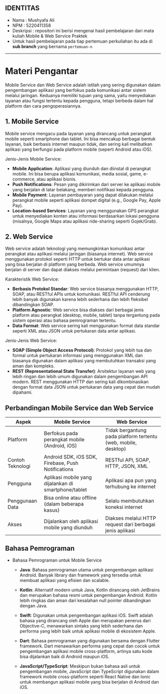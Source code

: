 ## IDENTITAS
- Nama : Mushyafa Ali
- NPM : 5220411358
- Deskripsi : repositori ini berisi mengenai hasil pembelajaran dari mata kuliah Mobile & Web Service Praktek
- Untuk hasil pembelajaran pada tiap pertemuan perkuliahan itu ada di **sub branch** yang bernama `pertemuan-n`

---

# Materi Pengantar
Mobile Service dan Web Service adalah istilah yang sering digunakan dalam pengembangan aplikasi yang berfokus pada komunikasi antar sistem melalui jaringan. Keduanya memiliki tujuan yang sama, yaitu menyediakan layanan atau fungsi tertentu kepada pengguna, tetapi berbeda dalam hal platform dan cara pengoperasiannya.

## 1. Mobile Service
Mobile service mengacu pada layanan yang dirancang untuk perangkat mobile seperti smartphone dan tablet. Ini bisa mencakup berbagai bentuk layanan, baik berbasis internet maupun tidak, dan sering kali melibatkan aplikasi yang berfungsi pada platform mobile (seperti Android atau iOS).

Jenis-Jenis Mobile Service:

- **Mobile Application**: Aplikasi yang diunduh dan diinstal di perangkat mobile. Ini bisa berupa aplikasi komunikasi, media sosial, game, e-commerce, atau aplikasi bisnis.
- **Push Notifications**: Pesan yang dikirimkan dari server ke aplikasi mobile yang berjalan di latar belakang, memberi notifikasi kepada pengguna.
- **Mobile Payment**: Layanan pembayaran yang dapat dilakukan melalui perangkat mobile seperti aplikasi dompet digital (e.g., Google Pay, Apple Pay).
- **Location-based Services**: Layanan yang menggunakan GPS perangkat untuk menyediakan konten atau informasi berdasarkan lokasi pengguna (misalnya, Google Maps atau aplikasi ride-sharing seperti Gojek/Grab).

## 2. Web Service
Web service adalah teknologi yang memungkinkan komunikasi antar perangkat atau aplikasi melalui jaringan (biasanya internet). Web service menggunakan protokol seperti HTTP untuk bertukar data antar aplikasi yang bisa berjalan di platform yang berbeda. Web service umumnya berjalan di server dan dapat diakses melalui permintaan (request) dari klien.

Karakteristik Web Service:

- **Berbasis Protokol Standar**: Web service biasanya menggunakan HTTP, SOAP, atau RESTful APIs untuk komunikasi. RESTful API cenderung lebih banyak digunakan karena lebih sederhana dan lebih fleksibel dibandingkan SOAP.
- **Platform Agnostic**: Web service bisa diakses dari berbagai jenis platform atau perangkat (desktop, mobile, tablet) tanpa tergantung pada sistem operasi atau bahasa pemrograman tertentu.
- **Data Format**: Web service sering kali menggunakan format data standar seperti XML atau JSON untuk pertukaran data antar aplikasi.

Jenis-Jenis Web Service:

- **SOAP (Simple Object Access Protocol)**: Protokol yang lebih tua dan formal untuk pertukaran informasi yang menggunakan XML dan biasanya digunakan dalam aplikasi yang membutuhkan transaksi yang aman dan kompleks.
- **REST (Representational State Transfer)**: Arsitektur layanan web yang lebih ringan dan lebih umum digunakan dalam pengembangan API modern. REST menggunakan HTTP dan sering kali dikombinasikan dengan format data JSON untuk pertukaran data yang cepat dan mudah dipahami.


## Perbandingan Mobile Service dan Web Service
| Aspek             | Mobile Service                                      | Web Service                                           |
|-------------------|-----------------------------------------------------|-------------------------------------------------------|
| Platform          | Berfokus pada perangkat mobile (Android, iOS)       | Tidak bergantung pada platform tertentu (web, mobile, desktop) |
| Contoh Teknologi  | Android SDK, iOS SDK, Firebase, Push Notifications  | RESTful API, SOAP, HTTP, JSON, XML                    |
| Pengguna          | Aplikasi mobile yang dijalankan di smartphone/tablet| Aplikasi apa pun yang terhubung ke internet           |
| Penggunaan Data   | Bisa online atau offline (dalam beberapa kasus)     | Selalu membutuhkan koneksi internet                   |
| Akses             | Dijalankan oleh aplikasi mobile yang diunduh        | Diakses melalui HTTP request dari berbagai jenis aplikasi |

## Bahasa Pemrograman

- Bahasa Pemrograman untuk Mobile Service
  - **Java**: Bahasa pemrograman utama untuk pengembangan aplikasi Android. Banyak library dan framework yang tersedia untuk membuat aplikasi yang efisien dan scalable.

  - **Kotlin**: Alternatif modern untuk Java, Kotlin dirancang oleh JetBrains dan merupakan bahasa resmi untuk pengembangan Android. Kotlin lebih ringkas dan aman dari kesalahan null pointer dibandingkan dengan Java.

  - **Swift**: Digunakan untuk pengembangan aplikasi iOS. Swift adalah bahasa yang dirancang oleh Apple dan merupakan penerus dari Objective-C, menawarkan sintaks yang lebih sederhana dan performa yang lebih baik untuk aplikasi mobile di ekosistem Apple.

  - **Dart**: Bahasa pemrograman yang digunakan bersama dengan Flutter framework. Dart menawarkan performa yang cepat dan cocok untuk pengembangan aplikasi mobile cross-platform, artinya satu kode bisa dijalankan baik di Android maupun iOS.

  - **JavaScript/TypeScript**: Meskipun bukan bahasa asli untuk pengembangan mobile, JavaScript dan TypeScript digunakan dalam framework mobile cross-platform seperti React Native dan Ionic untuk membangun aplikasi mobile yang bisa berjalan di Android dan iOS.
